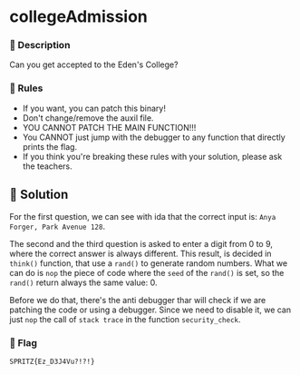 # collegeAdmission
### 📍 Description
Can you get accepted to the Eden's College?

### 📄 Rules
- If you want, you can patch this binary!
- Don't change/remove the auxil file.
- YOU CANNOT PATCH THE MAIN FUNCTION!!!
- You CANNOT just jump with the debugger to any function that directly prints the flag.
- If you think you're breaking these rules with your solution, please ask the teachers.

## 🔑 Solution
For the first question, we can see with ida that the correct input is: `Anya Forger, Park Avenue 128`. 

The second and the third question is asked to enter a digit from 0 to 9, where the correct answer is always different. This result, is decided in `think()` function, that use a `rand()` to generate random numbers. What we can do is `nop` the piece of code where the `seed` of the `rand()` is set, so the `rand()` return always the same value: 0.

Before we do that, there's the anti debugger thar will check if we are patching the code or using a debugger. Since we need to disable it, we can just `nop` the call of `stack trace` in the function `security_check`.

### 🚩 Flag
```plain
SPRITZ{Ez_D3J4Vu?!?!}
```